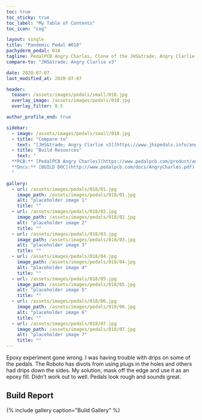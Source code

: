 ```yaml
---
toc: true
toc_sticky: true
toc_label: "My Table of Contents"
toc_icon: "cog"

layout: single
title: "Pandemic Pedal #018"
pachyderm_pedal: 018
tagline: PedalPCB Angry Charles, Clone of the JHS&trade; Angry Clarlie v3
compare-to: "JHS&trade; Angry Clarlie v3"

date: 2020-07-07
last_modified_at: 2020-07-07

header:
  teaser: /assets/images/pedals/small/018.jpg
  overlay_image: /assets/images/pedals/018.jpg
  overlay_filter: 0.5

author_profile_end: true

sidebar:
  - image: /assets/images/pedals/small/018.jpg
  - title: "Compare to"
    text: "[JHS&trade; Angry Clarlie v3](https://www.jhspedals.info/angry-charlie)"
  - title: "Build Resources"
    text: "
  **PCB:** [PedalPCB Angry Charles](https://www.pedalpcb.com/product/angrycharles/)<br>
  **Docs:** [BUILD DOC](http://www.pedalpcb.com/docs/AngryCharles.pdf)
  "

gallery:
  - url: /assets/images/pedals/018/01.jpg
    image_path: /assets/images/pedals/018/01.jpg
    alt: "placeholder image 1"
    title: ""
  - url: /assets/images/pedals/018/02.jpg
    image_path: /assets/images/pedals/018/02.jpg
    alt: "placeholder image 2"
    title: ""
  - url: /assets/images/pedals/018/03.jpg
    image_path: /assets/images/pedals/018/03.jpg
    alt: "placeholder image 3"
    title: ""
  - url: /assets/images/pedals/018/04.jpg
    image_path: /assets/images/pedals/018/04.jpg
    alt: "placeholder image 4"
    title: ""
  - url: /assets/images/pedals/018/05.jpg
    image_path: /assets/images/pedals/018/05.jpg
    alt: "placeholder image 5"
    title: ""
  - url: /assets/images/pedals/018/06.jpg
    image_path: /assets/images/pedals/018/06.jpg
    alt: "placeholder image 6"
    title: ""
  - url: /assets/images/pedals/018/07.jpg
    image_path: /assets/images/pedals/018/07.jpg
    alt: "placeholder image 7"
    title: ""
---
```


Epoxy experiment gone wrong. I was having trouble with drips on some of the pedals. The Roboto has divots from using plugs in the holes and others had drips down the sides. My solution, mask off the edge and use it as an epoxy fill. Didn't work out to well. Pedals look rough and sounds great.

## Build Report

{% include gallery caption="Build Gallery" %}

